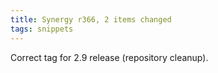 ```yaml
---
title: Synergy r366, 2 items changed
tags: snippets
---
```


Correct tag for 2.9 release (repository cleanup).
